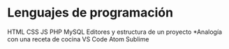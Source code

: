 # Lenguajes de programación
  HTML
	CSS
	JS
	PHP
	MySQL
	Editores y estructura de un proyecto
		*Analogía con una receta de cocina
		VS Code
		Atom
		Sublime
